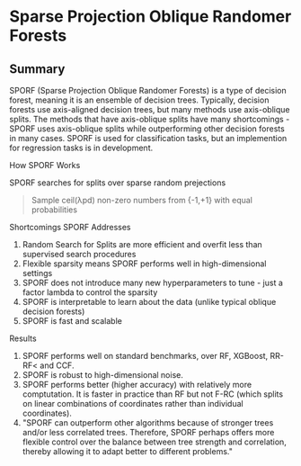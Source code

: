 # Sparse Projection Oblique Randomer Forests

## Summary

SPORF (Sparse Projection Oblique Randomer Forests) is a type of decision forest, meaning it is an ensemble of decision trees. Typically, decision forests use axis-aligned decision trees, but many methods use axis-oblique splits. The methods that have axis-oblique splits have many shortcomings - SPORF uses axis-oblique splits while outperforming other decision forests in many cases. SPORF is used for classification tasks, but an implemention for regression tasks is in development.

How SPORF Works

SPORF searches for splits over sparse random prejections
> Sample ceil(λpd) non-zero numbers from {-1,+1} with equal probabilities

Shortcomings SPORF Addresses

1. Random Search for Splits are more efficient and overfit less than supervised search procedures
2. Flexible sparsity means SPORF performs well in high-dimensional settings
3. SPORF does not introduce many new hyperparameters to tune - just a factor lambda to control the sparsity
4. SPORF is interpretable to learn about the data (unlike typical oblique decision forests)
5. SPORF is fast and scalable

Results
1. SPORF performs well on standard benchmarks, over RF, XGBoost, RR-RF< and CCF.
2. SPORF is robust to high-dimensional noise.
3. SPORF performs better (higher accuracy) with relatively more comptutation. It is faster in practice than RF but not F-RC (which splits on linear combinations of coordinates rather than individual coordinates).
4. "SPORF can outperform other algorithms because of stronger trees and/or less correlated trees. Therefore, SPORF perhaps offers more flexible control over the balance between tree strength and correlation, thereby allowing it to adapt better to different problems."


